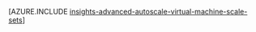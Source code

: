 <properties
    pageTitle="Erweiterte automatisch skalieren Konfiguration mit Ressourcenmanager Vorlagen für virtuellen Computer Maßstab Mengen | Microsoft Azure"
    description="Konfigurieren von automatisch skalieren für virtuellen Computer skalieren Datensätze basierend auf mehreren Regeln und Profile mit e-Mail und Webhoook Benachrichtigungen für Maßstab Aktionen."
    authors="kamathashwin"
    manager="timlt"
    editor=""
    services="virtual-machine-scale-sets"
    documentationCenter=""/>

<tags
    ms.service="virtual-machine-scale-sets"
    ms.workload="na"
    ms.tgt_pltfrm="na"
    ms.devlang="na"
    ms.topic="article"
    ms.date="08/04/2016"
    ms.author="ashwink"/>

[AZURE.INCLUDE [insights-advanced-autoscale-virtual-machine-scale-sets](../../includes/insights-advanced-autoscale-virtual-machine-scale-sets.md)]
